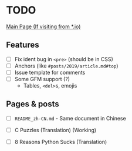 # TODO
[Main Page (If visiting from *.io)](#)  

## Features
- [ ] Fix ident bug in `<pre>` (should be in CSS)
- [ ] Anchors (like `#posts/2019/article.md#top`)
- [ ] Issue template for comments
- [ ] Some GFM support (?)
  - Tables, `<del>`s, emojis

## Pages & posts
- [ ] `README_zh-CN.md` - Same document in Chinese
- [ ] C Puzzles (Translation) (Working)
- [ ] 8 Reasons Python Sucks (Translation)

